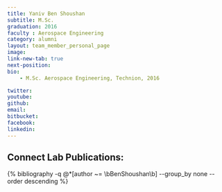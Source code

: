 ```yaml
---
title: Yaniv Ben Shoushan
subtitle: M.Sc. 
graduation: 2016
faculty : Aerospace Engineering
category: alumni
layout: team_member_personal_page
image: 
link-new-tab: true
next-position: 
bio:
    - M.Sc. Aerospace Engineering, Technion, 2016

twitter: 
youtube: 
github: 
email: 
bitbucket: 
facebook: 
linkedin:
---
```


## Connect Lab Publications:

{% bibliography -q @*[author ~= \bBenShoushan\b] --group_by none --order descending %}